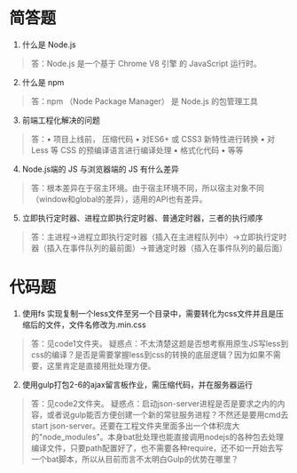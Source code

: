 # 简答题
1. 什么是 Node.js
>答：Node.js 是一个基于 Chrome V8 引擎 的 JavaScript 运行时。

2. 什么是 npm
>答：npm （Node Package Manager） 是 Node.js 的包管理工具

3. 前端工程化解决的问题
>答：• 项目上线前， 压缩代码
• 对ES6+ 或 CSS3 新特性进行转换
• 对 Less 等 CSS 的预编译语言进行编译处理
• 格式化代码
• 等等

4. Node.js端的 JS 与浏览器端的 JS 有什么差异
>答：根本差异在于宿主环境。由于宿主环境不同，所以宿主对象不同（window和global的差异），适用的API也有差异。

5. 立即执行定时器、进程立即执行定时器、普通定时器，三者的执行顺序
>答：主进程->进程立即执行定时器（插入在主进程队列中）->立即执行定时器（插入在事件队列的最前面）->普通定时器（插入在事件队列的最后面）


# 代码题

1. 使用fs 实现复制一个less文件至另一个目录中，需要转化为css文件并且是压缩后的文件，文件名修改为.min.css
>答：见code1文件夹。
疑惑点：不太清楚这题是否想考察用原生JS写less到css的编译？是否是需要掌握less到css的转换的底层逻辑？因为如果不需要，这里肯定是直接用批处理方便。
2. 使用gulp打包2-6的ajax留言板作业，需压缩代码，并在服务器运行
>答：见code2文件夹。
疑惑点：启动json-server进程是否是要求之内的内容，或者说gulp能否方便创建一个新的常驻服务进程？不然还是要用cmd去start json-server。还要在工程文件夹里面多出一个体积庞大的"node_modules"。本身bat批处理也能直接调用nodejs的各种包去处理编译文件，只要path配置好了，也不需要各种require，还不如一开始去写一个bat脚本，所以从目前而言不太明白Gulp的优势在哪里？